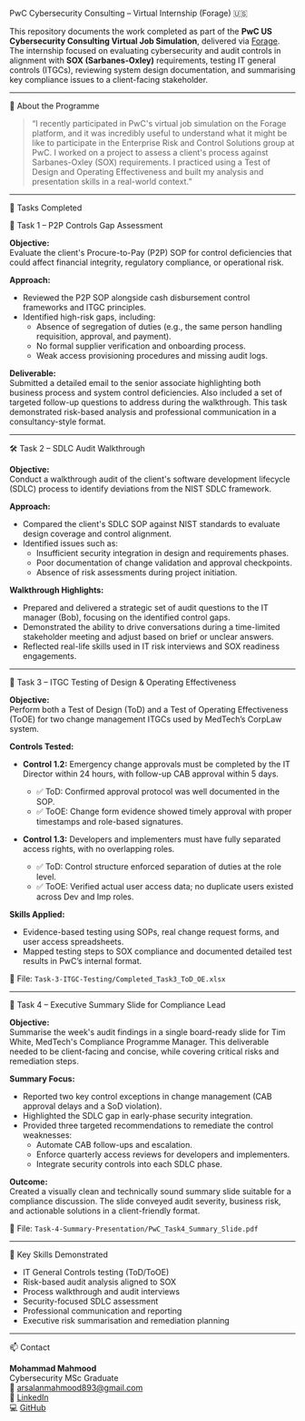  PwC Cybersecurity Consulting – Virtual Internship (Forage) 🇺🇸

This repository documents the work completed as part of the **PwC US Cybersecurity Consulting Virtual Job Simulation**, delivered via [Forage](https://www.theforage.com). The internship focused on evaluating cybersecurity and audit controls in alignment with **SOX (Sarbanes-Oxley)** requirements, testing IT general controls (ITGCs), reviewing system design documentation, and summarising key compliance issues to a client-facing stakeholder.

---

📌 About the Programme

> “I recently participated in PwC's virtual job simulation on the Forage platform, and it was incredibly useful to understand what it might be like to participate in the Enterprise Risk and Control Solutions group at PwC. I worked on a project to assess a client's process against Sarbanes-Oxley (SOX) requirements. I practiced using a Test of Design and Operating Effectiveness and built my analysis and presentation skills in a real-world context.”

---

📂 Tasks Completed

🧩 Task 1 – P2P Controls Gap Assessment

**Objective:**  
Evaluate the client's Procure-to-Pay (P2P) SOP for control deficiencies that could affect financial integrity, regulatory compliance, or operational risk.

**Approach:**  
- Reviewed the P2P SOP alongside cash disbursement control frameworks and ITGC principles.
- Identified high-risk gaps, including:
  - Absence of segregation of duties (e.g., the same person handling requisition, approval, and payment).
  - No formal supplier verification and onboarding process.
  - Weak access provisioning procedures and missing audit logs.

**Deliverable:**  
Submitted a detailed email to the senior associate highlighting both business process and system control deficiencies. Also included a set of targeted follow-up questions to address during the walkthrough. This task demonstrated risk-based analysis and professional communication in a consultancy-style format.

---

 🛠️ Task 2 – SDLC Audit Walkthrough

**Objective:**  
Conduct a walkthrough audit of the client's software development lifecycle (SDLC) process to identify deviations from the NIST SDLC framework.

**Approach:**  
- Compared the client's SDLC SOP against NIST standards to evaluate design coverage and control alignment.
- Identified issues such as:
  - Insufficient security integration in design and requirements phases.
  - Poor documentation of change validation and approval checkpoints.
  - Absence of risk assessments during project initiation.

**Walkthrough Highlights:**  
- Prepared and delivered a strategic set of audit questions to the IT manager (Bob), focusing on the identified control gaps.
- Demonstrated the ability to drive conversations during a time-limited stakeholder meeting and adjust based on brief or unclear answers.
- Reflected real-life skills used in IT risk interviews and SOX readiness engagements.

---

🔐 Task 3 – ITGC Testing of Design & Operating Effectiveness

**Objective:**  
Perform both a Test of Design (ToD) and a Test of Operating Effectiveness (ToOE) for two change management ITGCs used by MedTech’s CorpLaw system.

**Controls Tested:**

- **Control 1.2:** Emergency change approvals must be completed by the IT Director within 24 hours, with follow-up CAB approval within 5 days.
  - ✅ ToD: Confirmed approval protocol was well documented in the SOP.
  - ✅ ToOE: Change form evidence showed timely approval with proper timestamps and role-based signatures.

- **Control 1.3:** Developers and implementers must have fully separated access rights, with no overlapping roles.
  - ✅ ToD: Control structure enforced separation of duties at the role level.
  - ✅ ToOE: Verified actual user access data; no duplicate users existed across Dev and Imp roles.

**Skills Applied:**  
- Evidence-based testing using SOPs, real change request forms, and user access spreadsheets.
- Mapped testing steps to SOX compliance and documented detailed test results in PwC’s internal format.

📄 File: `Task-3-ITGC-Testing/Completed_Task3_ToD_OE.xlsx`

---

🧾 Task 4 – Executive Summary Slide for Compliance Lead

**Objective:**  
Summarise the week's audit findings in a single board-ready slide for Tim White, MedTech's Compliance Programme Manager. This deliverable needed to be client-facing and concise, while covering critical risks and remediation steps.

**Summary Focus:**  
- Reported two key control exceptions in change management (CAB approval delays and a SoD violation).
- Highlighted the SDLC gap in early-phase security integration.
- Provided three targeted recommendations to remediate the control weaknesses:
  - Automate CAB follow-ups and escalation.
  - Enforce quarterly access reviews for developers and implementers.
  - Integrate security controls into each SDLC phase.

**Outcome:**  
Created a visually clean and technically sound summary slide suitable for a compliance discussion. The slide conveyed audit severity, business risk, and actionable solutions in a client-friendly format.

📄 File: `Task-4-Summary-Presentation/PwC_Task4_Summary_Slide.pdf`

---

🧠 Key Skills Demonstrated

- IT General Controls testing (ToD/ToOE)
- Risk-based audit analysis aligned to SOX
- Process walkthrough and audit interviews
- Security-focused SDLC assessment
- Professional communication and reporting
- Executive risk summarisation and remediation planning

---

📫 Contact

**Mohammad Mahmood**  
Cybersecurity MSc Graduate  
📧 arsalanmahmood893@gmail.com  
🔗 [LinkedIn](https://www.linkedin.com/in/mohammad-mahmood-ba1a321ba)  
💻 [GitHub](https://github.com/Mohammad-mo-02)
